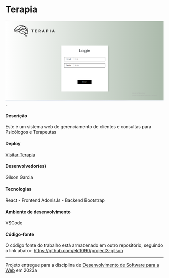 # Terapia
 
![Screenshot do projeto](https://github.com/elc1090/project3-gilson/blob/master/screenshot.png "Screenshot do projeto").


#### Descrição

Este é um sistema web de gerenciamento de clientes e consultas para Psicólogos e Terapeutas

#### Deploy

[Visitar Terapia](https://master--gleeful-kheer-e47b07.netlify.app/)


#### Desenvolvedor(es)
Gilson Garcia


#### Tecnologias

React - Frontend
AdonisJs - Backend
Bootstrap

#### Ambiente de desenvolvimento

VSCode
#### Código-fonte

O código fonte do trabalho está armazenado em outro repositório, seguindo o link abaixo:
https://github.com/elc1090/project3-gilson



---
Projeto entregue para a disciplina de [Desenvolvimento de Software para a Web](http://github.com/andreainfufsm/elc1090-2023a) em 2023a
